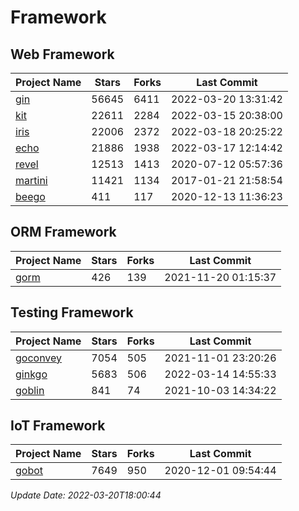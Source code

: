 # Framework

## Web Framework
| Project Name | Stars | Forks | Last Commit |
| ------------ | ----- | ----- | ----------- |
| [gin](https://github.com/gin-gonic/gin) | 56645 | 6411 | 2022-03-20 13:31:42 |
| [kit](https://github.com/go-kit/kit) | 22611 | 2284 | 2022-03-15 20:38:00 |
| [iris](https://github.com/kataras/iris) | 22006 | 2372 | 2022-03-18 20:25:22 |
| [echo](https://github.com/labstack/echo) | 21886 | 1938 | 2022-03-17 12:14:42 |
| [revel](https://github.com/revel/revel) | 12513 | 1413 | 2020-07-12 05:57:36 |
| [martini](https://github.com/go-martini/martini) | 11421 | 1134 | 2017-01-21 21:58:54 |
| [beego](https://github.com/astaxie/beego) | 411 | 117 | 2020-12-13 11:36:23 |

## ORM Framework
| Project Name | Stars | Forks | Last Commit |
| ------------ | ----- | ----- | ----------- |
| [gorm](https://github.com/jinzhu/gorm) | 426 | 139 | 2021-11-20 01:15:37 |

## Testing Framework
| Project Name | Stars | Forks | Last Commit |
| ------------ | ----- | ----- | ----------- |
| [goconvey](https://github.com/smartystreets/goconvey) | 7054 | 505 | 2021-11-01 23:20:26 |
| [ginkgo](https://github.com/onsi/ginkgo) | 5683 | 506 | 2022-03-14 14:55:33 |
| [goblin](https://github.com/franela/goblin) | 841 | 74 | 2021-10-03 14:34:22 |

## IoT Framework
| Project Name | Stars | Forks | Last Commit |
| ------------ | ----- | ----- | ----------- |
| [gobot](https://github.com/hybridgroup/gobot) | 7649 | 950 | 2020-12-01 09:54:44 |

*Update Date: 2022-03-20T18:00:44*